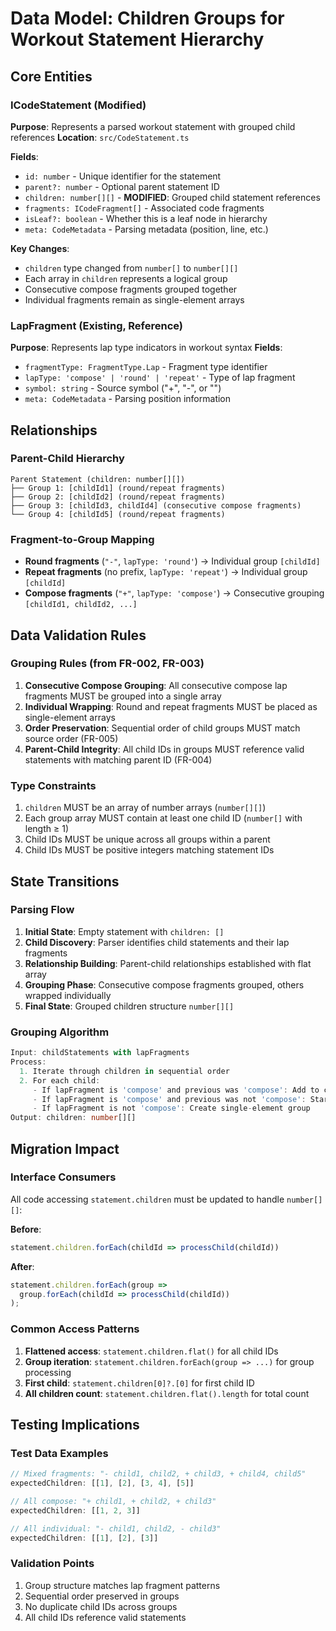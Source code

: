 # Data Model: Children Groups for Workout Statement Hierarchy

## Core Entities

### ICodeStatement (Modified)
**Purpose**: Represents a parsed workout statement with grouped child references
**Location**: `src/CodeStatement.ts`

**Fields**:
- `id: number` - Unique identifier for the statement
- `parent?: number` - Optional parent statement ID
- `children: number[][]` - **MODIFIED**: Grouped child statement references
- `fragments: ICodeFragment[]` - Associated code fragments
- `isLeaf?: boolean` - Whether this is a leaf node in hierarchy
- `meta: CodeMetadata` - Parsing metadata (position, line, etc.)

**Key Changes**:
- `children` type changed from `number[]` to `number[][]`
- Each array in `children` represents a logical group
- Consecutive compose fragments grouped together
- Individual fragments remain as single-element arrays

### LapFragment (Existing, Reference)
**Purpose**: Represents lap type indicators in workout syntax
**Fields**:
- `fragmentType: FragmentType.Lap` - Fragment type identifier
- `lapType: 'compose' | 'round' | 'repeat'` - Type of lap fragment
- `symbol: string` - Source symbol ("+", "-", or "")
- `meta: CodeMetadata` - Parsing position information

## Relationships

### Parent-Child Hierarchy
```
Parent Statement (children: number[][])
├── Group 1: [childId1] (round/repeat fragments)
├── Group 2: [childId2] (round/repeat fragments)  
├── Group 3: [childId3, childId4] (consecutive compose fragments)
└── Group 4: [childId5] (round/repeat fragments)
```

### Fragment-to-Group Mapping
- **Round fragments** (`"-"`, `lapType: 'round'`) → Individual group `[childId]`
- **Repeat fragments** (no prefix, `lapType: 'repeat'`) → Individual group `[childId]`
- **Compose fragments** (`"+"`, `lapType: 'compose'`) → Consecutive grouping `[childId1, childId2, ...]`

## Data Validation Rules

### Grouping Rules (from FR-002, FR-003)
1. **Consecutive Compose Grouping**: All consecutive compose lap fragments MUST be grouped into a single array
2. **Individual Wrapping**: Round and repeat fragments MUST be placed as single-element arrays
3. **Order Preservation**: Sequential order of child groups MUST match source order (FR-005)
4. **Parent-Child Integrity**: All child IDs in groups MUST reference valid statements with matching parent ID (FR-004)

### Type Constraints
1. `children` MUST be an array of number arrays (`number[][]`)
2. Each group array MUST contain at least one child ID (`number[]` with length ≥ 1)
3. Child IDs MUST be unique across all groups within a parent
4. Child IDs MUST be positive integers matching statement IDs

## State Transitions

### Parsing Flow
1. **Initial State**: Empty statement with `children: []`
2. **Child Discovery**: Parser identifies child statements and their lap fragments
3. **Relationship Building**: Parent-child relationships established with flat array
4. **Grouping Phase**: Consecutive compose fragments grouped, others wrapped individually
5. **Final State**: Grouped children structure `number[][]`

### Grouping Algorithm
```typescript
Input: childStatements with lapFragments
Process: 
  1. Iterate through children in sequential order
  2. For each child:
     - If lapFragment is 'compose' and previous was 'compose': Add to current group
     - If lapFragment is 'compose' and previous was not 'compose': Start new group
     - If lapFragment is not 'compose': Create single-element group
Output: children: number[][]
```

## Migration Impact

### Interface Consumers
All code accessing `statement.children` must be updated to handle `number[][]`:

**Before**:
```typescript
statement.children.forEach(childId => processChild(childId))
```

**After**:
```typescript
statement.children.forEach(group => 
  group.forEach(childId => processChild(childId))
);
```

### Common Access Patterns
1. **Flattened access**: `statement.children.flat()` for all child IDs
2. **Group iteration**: `statement.children.forEach(group => ...)` for group processing
3. **First child**: `statement.children[0]?.[0]` for first child ID
4. **All children count**: `statement.children.flat().length` for total count

## Testing Implications

### Test Data Examples
```typescript
// Mixed fragments: "- child1, child2, + child3, + child4, child5"
expectedChildren: [[1], [2], [3, 4], [5]]

// All compose: "+ child1, + child2, + child3"  
expectedChildren: [[1, 2, 3]]

// All individual: "- child1, child2, - child3"
expectedChildren: [[1], [2], [3]]
```

### Validation Points
1. Group structure matches lap fragment patterns
2. Sequential order preserved in groups
3. No duplicate child IDs across groups
4. All child IDs reference valid statements